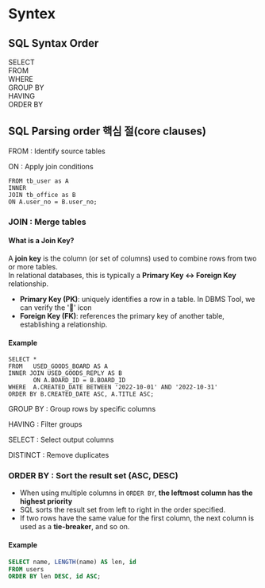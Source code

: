 # Syntex 
## SQL Syntax Order

SELECT<br>
FROM <br>
WHERE<br>
GROUP BY<br>
HAVING<br>
ORDER BY <br>



## SQL Parsing order 핵심 절(core clauses)
FROM : Identify source tables

ON : Apply join conditions
```SELECT u.*, o.*
FROM tb_user as A
INNER 
JOIN tb_office as B 
ON A.user_no = B.user_no;
```
### JOIN : Merge tables
#### What is a Join Key?
A **join key** is the column (or set of columns) used to combine rows from two or more tables.  
In relational databases, this is typically a **Primary Key ↔ Foreign Key** relationship.  
- <b>Primary Key (PK)</b>: uniquely identifies a row in a table. In DBMS Tool, we can verify the '🔑' icon
- <b>Foreign Key (FK)</b>: references the primary key of another table, establishing a relationship.  
#### Example
```
SELECT *
FROM   USED_GOODS_BOARD AS A
INNER JOIN USED_GOODS_REPLY AS B
       ON A.BOARD_ID = B.BOARD_ID
WHERE  A.CREATED_DATE BETWEEN '2022-10-01' AND '2022-10-31'
ORDER BY B.CREATED_DATE ASC, A.TITLE ASC;
```

GROUP BY : Group rows by specific columns

HAVING : Filter groups

SELECT : Select output columns

DISTINCT : Remove duplicates

### ORDER BY : Sort the result set (ASC, DESC)
- When using multiple columns in `ORDER BY`, <b>the leftmost column has the highest priority</b>
- SQL sorts the result set from left to right in the order specified.
- If two rows have the same value for the first column, the next column is used as a **tie-breaker**, and so on.
#### Example
```sql
SELECT name, LENGTH(name) AS len, id
FROM users
ORDER BY len DESC, id ASC;
